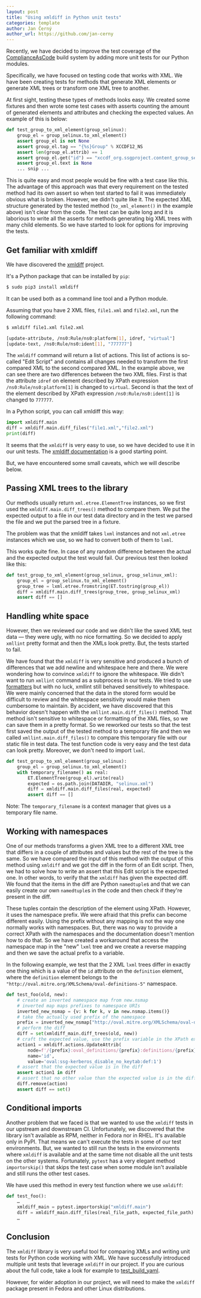 ```yaml
---
layout: post
title: "Using xmldiff in Python unit tests"
categories: template
author: Jan Černý
author_url: https://github.com/jan-cerny
---
```


Recently, we have decided to improve the test coverage of the [ComplianceAsCode](https://github.com/ComplianceAsCode/content) build system by adding more unit tests for our Python modules.

Specifically, we have focused on testing code that works with XML.
We have been creating tests for methods that generate XML elements or generate XML trees or transform one XML tree to another.

At first sight, testing these types of methods looks easy.
We created some fixtures and then wrote some test cases with asserts counting the amount of generated elements and attributes and checking the expected values.
An example of this is below:

```python
def test_group_to_xml_element(group_selinux):
    group_el = group_selinux.to_xml_element()
    assert group_el is not None
    assert group_el.tag == "{%s}Group" % XCCDF12_NS
    assert len(group_el.attrib) == 1
    assert group_el.get("id") == "xccdf_org.ssgproject.content_group_selinux"
    assert group_el.text is None
    ... snip ...
```

This is quite easy and most people would be fine with a test case like this.
The advantage of this approach was that every requirement on the tested method had its own assert so when test started to fail it was immediately obvious what is broken.
However, we didn't quite like it.
The expected XML structure generated by the tested method (`to_xml_element()` in the example above) isn't clear from the code.
The test can be quite long and it is laborious to write all the asserts for methods generating big XML trees with many child elements.
So we have started to look for options for improving the tests.

## Get familiar with xmldiff

We have discovered the [xmldiff](https://xmldiff.readthedocs.io/en/stable/) project.

It's a Python package that can be installed by `pip`:

```bash
$ sudo pip3 install xmldiff
```

It can be used both as a command line tool and a Python module.

Assuming that you have 2 XML files, `file1.xml` and `file2.xml`, run the following command:

```bash
$ xmldiff file1.xml file2.xml

[update-attribute, /ns0:Rule/ns0:platform[1], idref, "virtual"]
[update-text, /ns0:Rule/ns0:ident[1], "777777"]
```

The `xmldiff` command will return a list of actions.
This list of actions is so-called "Edit Script" and contains all changes needed to transform the first compared XML to the second compared XML.
In the example above, we can see there are two differences between the two XML files.
First is that the attribute `idref` on element described by XPath expression `/ns0:Rule/ns0:platform[1]` is changed to `virtual`.
Second is that the text of the element described by XPath expression `/ns0:Rule/ns0:ident[1]` is changed to `777777`.

In a Python script, you can call xmldiff this way:

```python
import xmldiff.main
diff = xmldiff.main.diff_files("file1.xml","file2.xml")
print(diff)
```

It seems that the `xmldiff` is very easy to use, so we have decided to use it in our unit tests.
The [xmldiff documentation](https://xmldiff.readthedocs.io/en/stable/) is a good starting point.

But, we have encountered some small caveats, which we will describe below.

## Passing XML trees to the library

Our methods usually return `xml.etree.ElementTree` instances, so we first used the `xmldiff.main.diff_trees()` method to compare them.
We put the expected output to a file in our test data directory and in the test we parsed the file and we put the parsed tree in a fixture.

The problem was that the xmldiff takes `lxml` instances and not `xml.etree` instances which we use, so we had to convert both of them to `lxml`.

This works quite fine.
In case of any random difference between the actual and the expected output the test would fail.
Our previous test then looked like this:

```python
def test_group_to_xml_element(group_selinux, group_selinux_xml):
    group_el = group_selinux.to_xml_element()
    group_tree = lxml.etree.fromstring(ET.tostring(group_el))
    diff = xmldiff.main.diff_trees(group_tree, group_selinux_xml)
    assert diff == []
```

## Handling white space

However, then we reviewed our code and we didn't like the saved XML test data &mdash; they were ugly, with no nice formatting.
So we decided to apply `xmllint` pretty format and then the XMLs look pretty.
But, the tests started to fail.

We have found that the `xmldiff` is very sensitive and produced a bunch of differences that we add newline and whitespace here and there.
We were wondering how to convince `xmldiff` to ignore the whitespace.
We didn't want to run `xmllint` command as a subprocess in our tests.
We tried to use [formatters](https://xmldiff.readthedocs.io/en/stable/api.html#using-formatters) but with no luck, xmllint still behaved sensitively to whitespace.
We were mainly concerned that the data in the stored form would be difficult to review and the whitespace sensitivity would make them cumbersome to maintain.
By accident, we have discovered that this behavior doesn't happen with the `xmllint.main.diff_files()` method.
That method isn't sensitive to whitespace or formatting of the XML files, so we can save them in a pretty format.
So we reworked our tests so that the test first saved the output of the tested method to a temporary file and then we called `xmllint.main.diff_files()` to compare this temporary file with our static file in test data.
The test function code is very easy and the test data can look pretty.
Moreover, we don't need to import `lxml`.

```python
def test_group_to_xml_element(group_selinux):
    group_el = group_selinux.to_xml_element()
    with temporary_filename() as real:
        ET.ElementTree(group_el).write(real)
        expected = os.path.join(DATADIR, "selinux.xml")
        diff = xmldiff.main.diff_files(real, expected)
        assert diff == []
```

Note: The `temporary_filename` is a context manager that gives us a temporary file name.

## Working with namespaces

One of our methods transforms a given XML tree to a different XML tree that differs in a couple of attributes and values but the rest of the tree is the same.
So we have compared the input of this method with the output of this method using `xmldiff` and we got the diff in the form of an Edit script.
Then, we had to solve how to write an assert that this Edit script is the expected one.
In other words, to verify that the `xmldiff` has given the expected diff.
We found that the items in the diff are Python `namedtuple`s and that we can easily create our own `namedtuple`s in the code and then check if they're present in the diff.

These tuples contain the description of the element using XPath. However, it uses the namespace prefix.
We were afraid that this prefix can become different easily.
Using the prefix without any mapping is not the way one normally works with namespaces.
But, there was no way to provide a correct XPath with the namespaces and the documentation doesn't mention how to do that.
So we have created a workaround that access the namespace map in the "new" `lxml` tree and we create a reverse mapping and then we save the actual prefix to a variable.

In the following example, we test that the 2 XML `lxml` trees differ in exactly one thing which is a value of the `id` attribute on the `definition` element, where the `definition` element belongs to the `"http://oval.mitre.org/XMLSchema/oval-definitions-5"` namespace.

```python
def test_foo(old, new):
    # create an inverted namespace map from new.nsmap
    # inverted map maps prefixes to namespace URIs
    inverted_new_nsmap = {v: k for k, v in new.nsmap.items()}
    # take the actually used prefix of the namespace
    prefix = inverted_new_nsmap["http://oval.mitre.org/XMLSchema/oval-definitions-5"]
    # perform the diff
    diff = set(xmldiff_main.diff_trees(old, new))
    # craft the expected value, use the prefix variable in the XPath expression
    action1 = xmldiff.actions.UpdateAttrib(
        node=f'/{prefix}:oval_definitions/{prefix}:definitions/{prefix}:definition[1]',
        name='id',
        value='oval:ssg-kerberos_disable_no_keytab:def:1')
    # assert that the expected value is in the diff
    assert action1 in diff
    # assert that no other value than the expected value is in the diff
    diff.remove(action)
    assert diff == set()
```

## Conditional imports

Another problem that we faced is that we wanted to use the `xmldiff` tests in our upstream and downstream CI.
Unfortunately, we discovered that the library isn't available as RPM, neither in Fedora nor in RHEL.
It's available only in PyPI.
That means we can't execute the tests in some of our test environments.
But, we wanted to still run the tests in the environments where `xmldiff` is available and at the same time not disable all the unit tests on the other systems. Fortunately, `pytest` has a very elegant method `importorskip()` that skips the test case when some module isn't available and still runs the other test cases.

We have used this method in every test function where we use `xmldiff`:

```python
def test_foo():
    …
    xmldiff_main = pytest.importorskip("xmldiff.main")
    diff = xmldiff_main.diff_files(real_file_path, expected_file_path)
    …
```

## Conclusion

The `xmldiff` library is very useful tool for comparing XMLs and writing unit tests for Python code working with XML.
We have successfully introduced multiple unit tests that leverage `xmldiff` in our project.
If you are curious about the full code, take a look for example to [test_build_yaml](https://github.com/ComplianceAsCode/content/blob/master/tests/unit/ssg-module/test_build_yaml.py).

However, for wider adoption in our project, we will need to make the `xmldiff` package present in Fedora and other Linux distributions.
